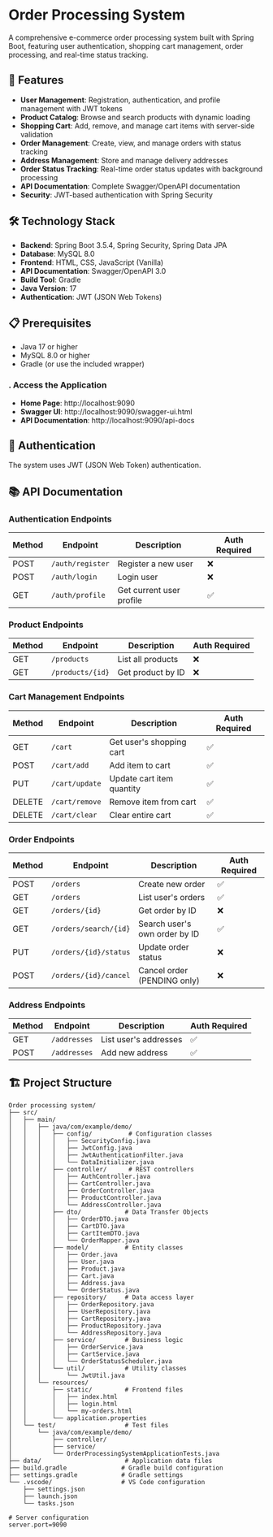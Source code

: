 # Order Processing System

A comprehensive e-commerce order processing system built with Spring Boot, featuring user authentication, shopping cart management, order processing, and real-time status tracking.

## 🚀 Features

- **User Management**: Registration, authentication, and profile management with JWT tokens
- **Product Catalog**: Browse and search products with dynamic loading
- **Shopping Cart**: Add, remove, and manage cart items with server-side validation
- **Order Management**: Create, view, and manage orders with status tracking
- **Address Management**: Store and manage delivery addresses
- **Order Status Tracking**: Real-time order status updates with background processing
- **API Documentation**: Complete Swagger/OpenAPI documentation
- **Security**: JWT-based authentication with Spring Security

## 🛠️ Technology Stack

- **Backend**: Spring Boot 3.5.4, Spring Security, Spring Data JPA
- **Database**: MySQL 8.0
- **Frontend**: HTML, CSS, JavaScript (Vanilla)
- **API Documentation**: Swagger/OpenAPI 3.0
- **Build Tool**: Gradle
- **Java Version**: 17
- **Authentication**: JWT (JSON Web Tokens)

## 📋 Prerequisites

- Java 17 or higher
- MySQL 8.0 or higher
- Gradle (or use the included wrapper)

### . Access the Application
- **Home Page**: http://localhost:9090
- **Swagger UI**: http://localhost:9090/swagger-ui.html
- **API Documentation**: http://localhost:9090/api-docs

## 🔐 Authentication

The system uses JWT (JSON Web Token) authentication.

## 📚 API Documentation

### Authentication Endpoints

| Method | Endpoint | Description | Auth Required |
|--------|----------|-------------|---------------|
| POST | `/auth/register` | Register a new user | ❌ |
| POST | `/auth/login` | Login user | ❌ |
| GET | `/auth/profile` | Get current user profile | ✅ |

### Product Endpoints

| Method | Endpoint | Description | Auth Required |
|--------|----------|-------------|---------------|
| GET | `/products` | List all products | ❌ |
| GET | `/products/{id}` | Get product by ID | ❌ |

### Cart Management Endpoints

| Method | Endpoint | Description | Auth Required |
|--------|----------|-------------|---------------|
| GET | `/cart` | Get user's shopping cart | ✅ |
| POST | `/cart/add` | Add item to cart | ✅ |
| PUT | `/cart/update` | Update cart item quantity | ✅ |
| DELETE | `/cart/remove` | Remove item from cart | ✅ |
| DELETE | `/cart/clear` | Clear entire cart | ✅ |

### Order Endpoints

| Method | Endpoint | Description | Auth Required |
|--------|----------|-------------|---------------|
| POST | `/orders` | Create new order | ✅ |
| GET | `/orders` | List user's orders | ✅ |
| GET | `/orders/{id}` | Get order by ID | ❌ |
| GET | `/orders/search/{id}` | Search user's own order by ID | ✅ |
| PUT | `/orders/{id}/status` | Update order status | ❌ |
| POST | `/orders/{id}/cancel` | Cancel order (PENDING only) | ❌ |

### Address Endpoints

| Method | Endpoint | Description | Auth Required |
|--------|----------|-------------|---------------|
| GET | `/addresses` | List user's addresses | ✅ |
| POST | `/addresses` | Add new address | ✅ |

## 🏗️ Project Structure

```
Order processing system/
├── src/
│   ├── main/
│   │   ├── java/com/example/demo/
│   │   │   ├── config/          # Configuration classes
│   │   │   │   ├── SecurityConfig.java
│   │   │   │   ├── JwtConfig.java
│   │   │   │   ├── JwtAuthenticationFilter.java
│   │   │   │   └── DataInitializer.java
│   │   │   ├── controller/      # REST controllers
│   │   │   │   ├── AuthController.java
│   │   │   │   ├── CartController.java
│   │   │   │   ├── OrderController.java
│   │   │   │   ├── ProductController.java
│   │   │   │   └── AddressController.java
│   │   │   ├── dto/            # Data Transfer Objects
│   │   │   │   ├── OrderDTO.java
│   │   │   │   ├── CartDTO.java
│   │   │   │   ├── CartItemDTO.java
│   │   │   │   └── OrderMapper.java
│   │   │   ├── model/          # Entity classes
│   │   │   │   ├── Order.java
│   │   │   │   ├── User.java
│   │   │   │   ├── Product.java
│   │   │   │   ├── Cart.java
│   │   │   │   ├── Address.java
│   │   │   │   └── OrderStatus.java
│   │   │   ├── repository/     # Data access layer
│   │   │   │   ├── OrderRepository.java
│   │   │   │   ├── UserRepository.java
│   │   │   │   ├── CartRepository.java
│   │   │   │   ├── ProductRepository.java
│   │   │   │   └── AddressRepository.java
│   │   │   ├── service/        # Business logic
│   │   │   │   ├── OrderService.java
│   │   │   │   ├── CartService.java
│   │   │   │   └── OrderStatusScheduler.java
│   │   │   └── util/           # Utility classes
│   │   │       └── JwtUtil.java
│   │   └── resources/
│   │       ├── static/         # Frontend files
│   │       │   ├── index.html
│   │       │   ├── login.html
│   │       │   └── my-orders.html
│   │       └── application.properties
│   └── test/                   # Test files
│       └── java/com/example/demo/
│           ├── controller/
│           ├── service/
│           └── OrderProcessingSystemApplicationTests.java
├── data/                       # Application data files
├── build.gradle               # Gradle build configuration
├── settings.gradle            # Gradle settings
└── .vscode/                   # VS Code configuration
    ├── settings.json
    ├── launch.json
    └── tasks.json
```


```properties
# Server configuration
server.port=9090








